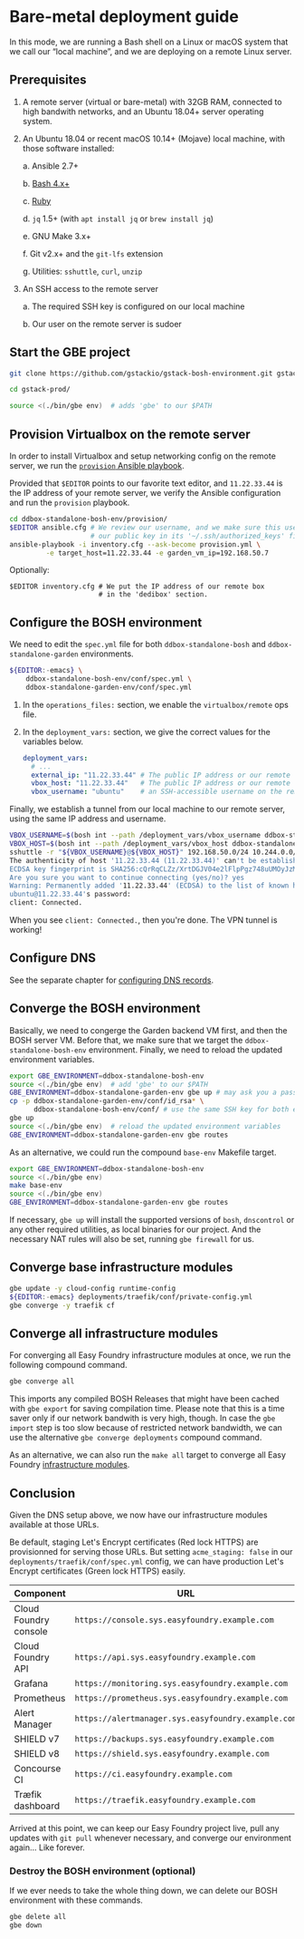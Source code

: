 Bare-metal deployment guide
===========================

In this mode, we are running a Bash shell on a Linux or macOS system that we
call our “local machine”, and we are deploying on a remote Linux server.


## Prerequisites

1. A remote server (virtual or bare-metal) with 32GB RAM, connected to high
   bandwith networks, and an Ubuntu 18.04+ server operating system.

2. An Ubuntu 18.04 or recent macOS 10.14+ (Mojave) local machine, with those
   software installed:

    a. Ansible 2.7+

    b. [Bash 4.x+](../prerequisites/bash.md)

    c. [Ruby](../prerequisites/ruby.md)

    d. `jq` 1.5+ (with `apt install jq` or `brew install jq`)

    e. GNU Make 3.x+

    f. Git v2.x+ and the `git-lfs` extension

    g. Utilities: `sshuttle`, `curl`, `unzip`

4. An SSH access to the remote server

    a. The required SSH key is configured on our local machine

    b. Our user on the remote server is sudoer


## Start the GBE project

```bash
git clone https://github.com/gstackio/gstack-bosh-environment.git gstack-prod

cd gstack-prod/

source <(./bin/gbe env)  # adds 'gbe' to our $PATH
```


## Provision Virtualbox on the remote server

In order to install Virtualbox and setup networking config on the remote
server, we run the [`provision` Ansible playbook](./ddbox-standalone-bosh-env/provision).

Provided that `$EDITOR` points to our favorite text editor, and `11.22.33.44`
is the IP address of your remote server, we verify the Ansible configuration
and run the `provision` playbook.

```bash
cd ddbox-standalone-bosh-env/provision/
$EDITOR ansible.cfg # We review our username, and we make sure this user has
                    # our public key in its '~/.ssh/authorized_keys' file.
ansible-playbook -i inventory.cfg --ask-become provision.yml \
         -e target_host=11.22.33.44 -e garden_vm_ip=192.168.50.7
```


Optionally:

```
$EDITOR inventory.cfg # We put the IP address of our remote box
                      # in the 'dedibox' section.
```

## Configure the BOSH environment

We need to edit the `spec.yml` file for both `ddbox-standalone-bosh` and
`ddbox-standalone-garden` environments.

```bash
${EDITOR:-emacs} \
    ddbox-standalone-bosh-env/conf/spec.yml \
    ddbox-standalone-garden-env/conf/spec.yml
```

1. In the `operations_files:` section, we enable the `virtualbox/remote` ops
   file.

2. In the `deployment_vars:` section, we give the correct values for the
   variables below.

    ```yaml
    deployment_vars:
      # ...
      external_ip: "11.22.33.44" # The public IP address or our remote server
      vbox_host: "11.22.33.44"   # The public IP address or our remote server
      vbox_username: "ubuntu"    # an SSH-accessible username on the remote server
    ```

Finally, we establish a tunnel from our local machine to our remote server,
using the same IP address and username.

```bash
VBOX_USERNAME=$(bosh int --path /deployment_vars/vbox_username ddbox-standalone-bosh-env/conf/spec.yml)
VBOX_HOST=$(bosh int --path /deployment_vars/vbox_host ddbox-standalone-bosh-env/conf/spec.yml)
sshuttle -r "${VBOX_USERNAME}@${VBOX_HOST}" 192.168.50.0/24 10.244.0.0/16
The authenticity of host '11.22.33.44 (11.22.33.44)' can't be established.
ECDSA key fingerprint is SHA256:cQrRqCLZz/XrtDGJV04e2lFlpPgz748uUMOyJzMqriw.
Are you sure you want to continue connecting (yes/no)? yes
Warning: Permanently added '11.22.33.44' (ECDSA) to the list of known hosts.
ubuntu@11.22.33.44's password:
client: Connected.
```

When you see `client: Connected.`, then you're done. The VPN tunnel is working!


## Configure DNS

See the separate chapter for [configuring DNS records](./configure-dns-records.md).


## Converge the BOSH environment

Basically, we need to congerge the Garden backend VM first, and then the BOSH
server VM. Before that, we make sure that we target the
`ddbox-standalone-bosh-env` environment.
Finally, we need to reload the updated environment variables.

```bash
export GBE_ENVIRONMENT=ddbox-standalone-bosh-env
source <(./bin/gbe env)  # add 'gbe' to our $PATH
GBE_ENVIRONMENT=ddbox-standalone-garden-env gbe up # may ask you a password if you don't have any SSH key access yet
cp -p ddbox-standalone-garden-env/conf/id_rsa* \
      ddbox-standalone-bosh-env/conf/ # use the same SSH key for both envs
gbe up
source <(./bin/gbe env)  # reload the updated environment variables
GBE_ENVIRONMENT=ddbox-standalone-garden-env gbe routes
```

As an alternative, we could run the compound `base-env` Makefile target.

```bash
export GBE_ENVIRONMENT=ddbox-standalone-bosh-env
source <(./bin/gbe env)
make base-env
source <(./bin/gbe env)
GBE_ENVIRONMENT=ddbox-standalone-garden-env gbe routes
```

If necessary, `gbe up` will install the supported versions of
`bosh`, `dnscontrol`
or any other required utilities, as local binaries for our project.
And the necessary NAT rules will also be set, running `gbe firewall` for us.


## Converge base infrastructure modules

```bash
gbe update -y cloud-config runtime-config
${EDITOR:-emacs} deployments/traefik/conf/private-config.yml
gbe converge -y traefik cf
```


## Converge all infrastructure modules

For converging all Easy Foundry infrastructure modules at once, we run the
following compound command.

```bash
gbe converge all
```

This imports any compiled BOSH Releases that might have been cached with
`gbe export` for saving compilation time. Please note that this is a time
saver only if our network bandwith is very high, though. In case the
`gbe import` step is too slow because of restricted network bandwidth, we can
use the alternative `gbe converge deployments` compound command.

As an alternative, we can also run the `make all` target to converge all Easy
Foundry [infrastructure modules](../components.md).


## Conclusion

Given the DNS setup above, we now have our infrastructure modules available at
those URLs.

Be default, staging Let's Encrypt certificates (Red lock HTTPS) are
provisionned for serving those URLs. But setting `acme_staging: false` in our
`deployments/traefik/conf/spec.yml` config, we can have production Let's
Encrypt certificates (Green lock HTTPS) easily.

 Component            | URL
----------------------|----------------------------------------------------
Cloud Foundry console | `https://console.sys.easyfoundry.example.com`
Cloud Foundry API     | `https://api.sys.easyfoundry.example.com`
Grafana               | `https://monitoring.sys.easyfoundry.example.com`
Prometheus            | `https://prometheus.sys.easyfoundry.example.com`
Alert Manager         | `https://alertmanager.sys.easyfoundry.example.com`
SHIELD v7             | `https://backups.sys.easyfoundry.example.com`
SHIELD v8             | `https://shield.sys.easyfoundry.example.com`
Concourse CI          | `https://ci.easyfoundry.example.com`
Træfik dashboard      | `https://traefik.easyfoundry.example.com`

Arrived at this point, we can keep our Easy Foundry project live, pull any
updates with `git pull` whenever necessary, and converge our environment
again... Like forever.


### Destroy the BOSH environment (optional)

If we ever needs to take the whole thing down, we can delete our BOSH
environment with these commands.

```bash
gbe delete all
gbe down
```
